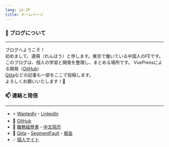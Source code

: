 ```yaml
---
lang: ja-JP
title: ホームページ
---
```


### 📒 ブログについて

---

ブログへようこそ！  
初めまして、連萌（れんほう）と申します。東京で働いている中国人のFEです。  
このブログは、個人の学習と開発を整理し、まとめる場所です。 VuePressによる開発（[GitHub](https://github.com/kensoz/blog)）  
[Qiita](https://qiita.com/kensoz)などの記事も一部をここで投稿します。  
よろしくお願いいたします！🤝



### 📫 連絡と発信

---

- ⭐ [Wantedly](https://www.wantedly.com/id/kensoz)・[LinkedIn](https://jp.linkedin.com/in/kensoz)
- 🌱 [GitHub](https://github.com/kensoz)
- 💼 [職務経歴書](https://github.com/kensoz/resume)・[中文简历](https://github.com/kensoz/resume/tree/master/zh-CN)
- 📡 [Qiita](https://qiita.com/kensoz)・[SegmentFault](https://segmentfault.com/u/kensoz/articles)・[掘金](https://juejin.cn/user/1029616691882653)
- 💡 [個人サイト](http://renhou.starfree.jp/)
